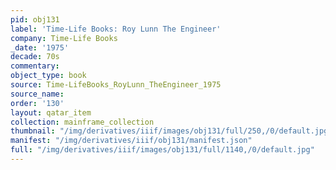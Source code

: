 ```yaml
---
pid: obj131
label: 'Time-Life Books: Roy Lunn The Engineer'
company: Time-Life Books
_date: '1975'
decade: 70s
commentary:
object_type: book
source: Time-LifeBooks_RoyLunn_TheEngineer_1975
source_name:
order: '130'
layout: qatar_item
collection: mainframe_collection
thumbnail: "/img/derivatives/iiif/images/obj131/full/250,/0/default.jpg"
manifest: "/img/derivatives/iiif/obj131/manifest.json"
full: "/img/derivatives/iiif/images/obj131/full/1140,/0/default.jpg"
---
```

